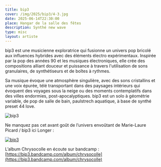```yaml
---
title: bip3
cover: /img/2025/bip3/4-3.jpg
date: 2025-06-14T22:30:00
place: Hangar de la salle des fêtes
description: Synthé new wave
type: misc
layout: artiste
---
```

bip3 est une musicienne exploratrice qui fusionne un univers pop bricolé aux influences hybrides avec des éléments électro expérimentaux. Inspirée par la pop des années 90 et les musiques électroniques, elle crée des compositions alliant douceur et puissance à travers l'utilisation de sons granulaires, de synthétiseurs et de boîtes à rythmes. 

Sa musique évoque une atmosphère singulière, avec des sons cristallins et une voix épurée, télé transportant dans des paysages intérieurs qui évoquent des voyages sous la neige ou des moments contemplatifs dans des villes endormies, post-apocalyptiques. bip3 est un solo à géométrie variable, de pop de salle de bain, paulstrech aquatique, à base de synthé preset 44 love.

![bip3](/img/2025/bip3/0.jpg)

Ne manquez pas cet avant goût de l’univers envoûtant de Marie-Laure Picard / bip3 ici Longer : 

[![bip3](https://img.youtube.com/vi/Mfs0yWU7bsY/0.jpg)](https://www.youtube.com/watch?v=Mfs0yWU7bsY "bip3")

L’album Chrysocolle en écoute sur bandcamp : 
[https://bip3.bandcamp.com/album/chrysocolle](https://bip3.bandcamp.com/album/chrysocolle)
